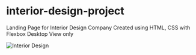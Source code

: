 # interior-design-project
Landing Page for Interior Design Company
Created using HTML, CSS with Flexbox
Desktop View only

![Interior Design](https://i.ibb.co/G3MLWJF/9.jpg)

